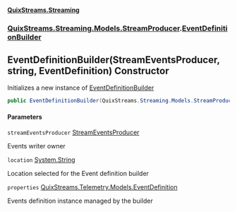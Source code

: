 #### [QuixStreams.Streaming](index.md 'index')
### [QuixStreams.Streaming.Models.StreamProducer](QuixStreams.Streaming.Models.StreamProducer.md 'QuixStreams.Streaming.Models.StreamProducer').[EventDefinitionBuilder](EventDefinitionBuilder.md 'QuixStreams.Streaming.Models.StreamProducer.EventDefinitionBuilder')

## EventDefinitionBuilder(StreamEventsProducer, string, EventDefinition) Constructor

Initializes a new instance of [EventDefinitionBuilder](EventDefinitionBuilder.md 'QuixStreams.Streaming.Models.StreamProducer.EventDefinitionBuilder')

```csharp
public EventDefinitionBuilder(QuixStreams.Streaming.Models.StreamProducer.StreamEventsProducer streamEventsProducer, string location, QuixStreams.Telemetry.Models.EventDefinition properties=null);
```
#### Parameters

<a name='QuixStreams.Streaming.Models.StreamProducer.EventDefinitionBuilder.EventDefinitionBuilder(QuixStreams.Streaming.Models.StreamProducer.StreamEventsProducer,string,QuixStreams.Telemetry.Models.EventDefinition).streamEventsProducer'></a>

`streamEventsProducer` [StreamEventsProducer](StreamEventsProducer.md 'QuixStreams.Streaming.Models.StreamProducer.StreamEventsProducer')

Events writer owner

<a name='QuixStreams.Streaming.Models.StreamProducer.EventDefinitionBuilder.EventDefinitionBuilder(QuixStreams.Streaming.Models.StreamProducer.StreamEventsProducer,string,QuixStreams.Telemetry.Models.EventDefinition).location'></a>

`location` [System.String](https://docs.microsoft.com/en-us/dotnet/api/System.String 'System.String')

Location selected for the Event definition builder

<a name='QuixStreams.Streaming.Models.StreamProducer.EventDefinitionBuilder.EventDefinitionBuilder(QuixStreams.Streaming.Models.StreamProducer.StreamEventsProducer,string,QuixStreams.Telemetry.Models.EventDefinition).properties'></a>

`properties` [QuixStreams.Telemetry.Models.EventDefinition](https://docs.microsoft.com/en-us/dotnet/api/QuixStreams.Telemetry.Models.EventDefinition 'QuixStreams.Telemetry.Models.EventDefinition')

Events definition instance managed by the builder
